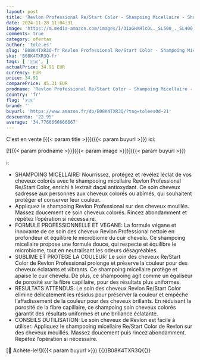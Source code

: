 ```yaml
---
layout: post
title: 'Revlon Professional Re/Start Color - Shampoing Micellaire - Shampooing Protecteur de Couleur - Soin Cheveux Colorés - Formule Professionnelle et Vegane - Sublimateur et Protecteur - 1L'
date: 2024-11-28 11:04:31
image: 'https://m.media-amazon.com/images/I/31aGHXHlcDL._SL500_._SL400_.jpg'
comments: true
category: ofertas
author: 'tole.es'
slug: 'B08K4TXR3Q-fr Revlon Professional Re/Start Color - Shampoing Micellaire...'
sku: 'B08K4TXR3Q-fr'
tags: [ '🇫🇷', ]
actualPrice: 34.91 EUR
currency: EUR
price: 34.91
comparePrice: 45.31 EUR
prodname: 'Revlon Professional Re/Start Color - Shampoing Micellaire - Shampooing Protecteur de Couleur - Soin Cheveux Colorés - Formule Professionnelle et Vegane - Sublimateur et Protecteur - 1L'
country: 'fr'
flag: '🇫🇷'
brand: ''
buyurl: 'https://www.amazon.fr/dp/B08K4TXR3Q/?tag=tolees0d-21'
descuento: '22.95'
average: '34.7766666666667'
---
```


C'est en vente [{{< param title >}}]({{< param buyurl >}}) ici:

[![{{< param prodname >}}]({{< param image >}})]({{< param buyurl >}})

ℹ️:

- SHAMPOING MICELLAIRE: Nourrissez, protégez et révélez léclat de vos cheveux colorés avec le shampooing micellaire Revlon Professional Re/Start Color, enrichi à lextrait daçai antioxydant. Ce soin cheveux sadresse aux personnes aux cheveux colorés ou abîmés, qui souhaitent protéger et conserver leur couleur.
- Appliquez le shampoing Revlon Professional sur des cheveux mouillés. Massez doucement ce soin cheveux colorés. Rincez abondamment et répétez l’opération si nécessaire.
- FORMULE PROFESSIONNELLE ET VEGANE: La formule végane et innovante de ce soin des cheveux Revlon Professional nettoie en profondeur et équilibre le microbiome du cuir chevelu. Ce shampoing micellaire propose une formule douce, qui respecte et équilibre le microbiome, tout en neutralisant les odeurs désagréables.
- SUBLIME ET PROTEGE LA COULEUR: Le soin des cheveux Re/Start Color de Revlon Professional prolonge et préserve la couleur pour des cheveux éclatants et vibrants. Ce shampoing micellaire protège et apaise le cuir chevelu. De plus, ce shampooing agit comme un égaliseur de porosité sur la fibre capillaire, pour des résultats plus uniformes.
- RESULTATS ATTENDUS: Le soin des cheveux Revlon Re/Start Color élimine délicatement les résidus pour préserver la couleur et empêche l’affadissement de la couleur pour des cheveux brillants. En réduisant la porosité de la fibre capillaire, ce shampoing soin cheveux colorés garantit des résultats uniformes et une brillance éclatante.
- CONSEILS DUTILISATION: Le soin cheveux de Revlon est facile à utiliser. Appliquez le shampooing micellaire Re/Start Color de Revlon sur des cheveux mouillés. Massez doucement puis rincez abondamment. Répétez l’opération si nécessaire.

[🛒 Achète-le!!]({{< param buyurl >}})
{{<world>}}B08K4TXR3Q{{</world>}}
